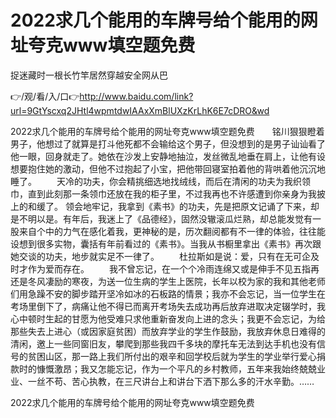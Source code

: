 # 2022求几个能用的车牌号给个能用的网址夸克www填空题免费
捉迷藏时一根长竹竿居然穿越安全网从巴

👉/观/看/入/口👉http://www.baidu.com/link?url=9GtYscxq2JHtl4wpmtdwIAAxXmBlUXzKrLhK6E7cDRO&wd

2022求几个能用的车牌号给个能用的网址夸克www填空题免费　　铭川狠狠瞪着男子，他想过了就算是打斗他死都不会输给这个男子，但没想到的是男子讪讪看了他一眼，回身就走了。她依在沙发上安静地抽泣，发丝微乱地垂在肩上，让他有设想要抱住她的激动，但他不过抱起了小宝，把他带回寝室拍着他的背哄着他沉沉地睡了。
　　天冷的功夫，你会精挑细选地找绒线，而后在清闲的功夫为我织领巾，直到此刻那一条领巾还放在我的柜子里，不过我再也不许感遭到你亲身为我披上的和缓了。
领会地牢记，我拿到《素书》的功夫，先是把原文记诵了下来，却是不明以是。有年后，我迷上了《品德经》，固然没辙滚瓜烂熟，却总能发觉有一股来自个中的力气在感化着我，更神秘的是，历次翻阅都有不一律的体验，往往能设想到很多实物，囊括有年前看过的《素书》。当我从书橱里拿出《素书》再次跟她交谈的功夫，地步就实足不一律了。
　　杜拉斯如是说：爱，只有在无可企及时才作为爱而存在。
　　我不曾忘记，在一个个冷雨连绵又或是伸手不见五指再还是冬风凄励的寒夜，为送一位生病的学生上医院，长年以校为家的我和其他老师们用急躁不安的脚步踏开坚冷如冰的石板路的情景；我亦不会忘记，当一位学生在考场里倒下了，病痛让他不得已而离开考场失去成功再后放弃进取决定辍学时，我心中顿时生起的甘愿为他受难只求他重新奋发向上进的念头；我更不会忘记，为给那些失去上进心（或因家庭贫困）而放弃学业的学生作鼓励，我放弃休息日难得的清闲，邀上一些同窗旧友，攀爬到那些我四千多块的摩托车无法到达手机也没有信号的贫困山区，那一路上我们所付出的艰辛和回学校后就为学生的学业举行爱心捐款时的慷慨激昂；我又怎能忘记，作为一个平凡的乡村教师，五年来我始终兢兢业业、一丝不苟、苦心执教，在三尺讲台上和讲台下洒下那么多的汗水辛勤。……

2022求几个能用的车牌号给个能用的网址夸克www填空题免费
